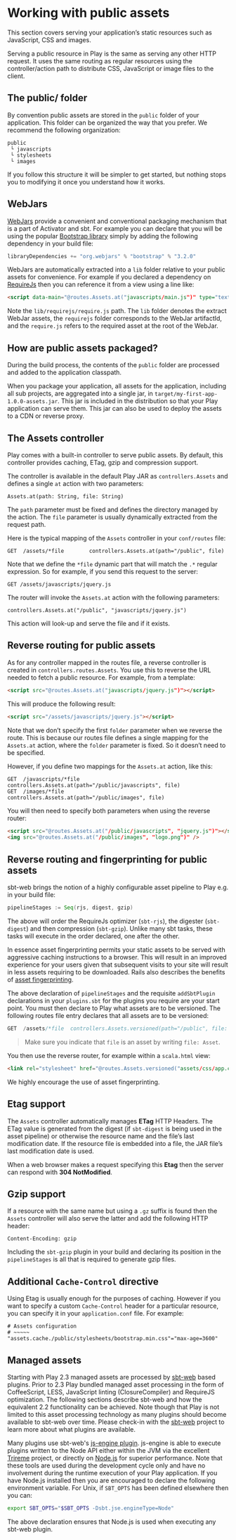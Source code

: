 <!--- Copyright (C) 2009-2015 Typesafe Inc. <http://www.typesafe.com> -->
# Working with public assets

This section covers serving your application’s static resources such as JavaScript, CSS and images.

Serving a public resource in Play is the same as serving any other HTTP request. It uses the same routing as regular resources using the controller/action path to distribute CSS, JavaScript or image files to the client.

## The public/ folder

By convention public assets are stored in the `public` folder of your application. This folder can be organized the way that you prefer. We recommend the following organization:

```
public
 └ javascripts
 └ stylesheets
 └ images
```

If you follow this structure it will be simpler to get started, but nothing stops you to modifying it once you understand how it works.

## WebJars

[WebJars](http://www.webjars.org/) provide a convenient and conventional packaging mechanism that is a part of Activator and sbt. For example you can declare that you will be using the popular [Bootstrap library](http://getbootstrap.com/) simply by adding the following dependency in your build file:

```scala
libraryDependencies += "org.webjars" % "bootstrap" % "3.2.0"
```

WebJars are automatically extracted into a `lib` folder relative to your public assets for convenience. For example if you declared a dependency on [RequireJs](http://requirejs.org/) then you can reference it from a view using a line like:

```html
<script data-main="@routes.Assets.at("javascripts/main.js")" type="text/javascript" src="@routes.Assets.at("lib/requirejs/require.js")"></script>
```

Note the `lib/requirejs/require.js` path. The `lib` folder denotes the extract WebJar assets, the `requirejs` folder corresponds to the WebJar artifactId, and the `require.js` refers to the required asset at the root of the WebJar.

## How are public assets packaged?

During the build process, the contents of the `public` folder are processed and added to the application classpath.

When you package your application, all assets for the application, including all sub projects, are aggregated into a single jar, in `target/my-first-app-1.0.0-assets.jar`.  This jar is included in the distribution so that your Play application can serve them.  This jar can also be used to deploy the assets to a CDN or reverse proxy.

## The Assets controller

Play comes with a built-in controller to serve public assets. By default, this controller provides caching, ETag, gzip and compression support.

The controller is available in the default Play JAR as `controllers.Assets` and defines a single `at` action with two parameters:

```
Assets.at(path: String, file: String)
```

The `path` parameter must be fixed and defines the directory managed by the action. The `file` parameter is usually dynamically extracted from the request path.

Here is the typical mapping of the `Assets` controller in your `conf/routes` file:

```
GET  /assets/*file        controllers.Assets.at(path="/public", file)
```

Note that we define the `*file` dynamic part that will match the `.*` regular expression. So for example, if you send this request to the server:

```
GET /assets/javascripts/jquery.js
```

The router will invoke the `Assets.at` action with the following parameters:

```
controllers.Assets.at("/public", "javascripts/jquery.js")
```

This action will look-up and serve the file and if it exists.


## Reverse routing for public assets

As for any controller mapped in the routes file, a reverse controller is created in `controllers.routes.Assets`. You use this to reverse the URL needed to fetch a public resource. For example, from a template:

```html
<script src="@routes.Assets.at("javascripts/jquery.js")"></script>
```

This will produce the following result:

```html
<script src="/assets/javascripts/jquery.js"></script>
```

Note that we don’t specify the first `folder` parameter when we reverse the route. This is because our routes file defines a single mapping for the `Assets.at` action, where the `folder` parameter is fixed. So it doesn’t need to be specified.

However, if you define two mappings for the `Assets.at` action, like this:

```
GET  /javascripts/*file        controllers.Assets.at(path="/public/javascripts", file)
GET  /images/*file             controllers.Assets.at(path="/public/images", file)
```

You will then need to specify both parameters when using the reverse router:

```html
<script src="@routes.Assets.at("/public/javascripts", "jquery.js")"></script>
<img src="@routes.Assets.at("/public/images", "logo.png")" />
```

## Reverse routing and fingerprinting for public assets

sbt-web brings the notion of a highly configurable asset pipeline to Play e.g. in your build file:

```scala
pipelineStages := Seq(rjs, digest, gzip)
```

The above will order the RequireJs optimizer (`sbt-rjs`), the digester (`sbt-digest`) and then compression (`sbt-gzip`). Unlike many sbt tasks, these tasks will execute in the order declared, one after the other.

In essence asset fingerprinting permits your static assets to be served with aggressive caching instructions to a browser. This will result in an improved experience for your users given that subsequent visits to your site will result in less assets requiring to be downloaded. Rails also describes the benefits of [asset fingerprinting](http://guides.rubyonrails.org/asset_pipeline.html#what-is-fingerprinting-and-why-should-i-care-questionmark). 

The above declaration of `pipelineStages` and the requisite `addSbtPlugin` declarations in your `plugins.sbt` for the plugins you require are your start point. You must then declare to Play what assets are to be versioned. The following routes file entry declares that all assets are to be versioned:

```scala
GET  /assets/*file  controllers.Assets.versioned(path="/public", file: Asset)
```

> Make sure you indicate that `file` is an asset by writing `file: Asset`.

You then use the reverse router, for example within a `scala.html` view:

```html
<link rel="stylesheet" href="@routes.Assets.versioned("assets/css/app.css")">
```

We highly encourage the use of asset fingerprinting.

## Etag support

The `Assets` controller automatically manages **ETag** HTTP Headers. The ETag value is generated from the digest (if `sbt-digest` is being used in the asset pipeline) or otherwise the resource name and the file’s last modification date. If the resource file is embedded into a file, the JAR file’s last modification date is used.

When a web browser makes a request specifying this **Etag** then the server can respond with **304 NotModified**.

## Gzip support

If a resource with the same name but using a `.gz` suffix is found then the `Assets` controller will also serve the latter and add the following HTTP header:

```
Content-Encoding: gzip
```

Including the `sbt-gzip` plugin in your build and declaring its position in the `pipelineStages` is all that is required to generate gzip files.

## Additional `Cache-Control` directive

Using Etag is usually enough for the purposes of caching. However if you want to specify a custom `Cache-Control` header for a particular resource, you can specify it in your `application.conf` file. For example:

```
# Assets configuration
# ~~~~~
"assets.cache./public/stylesheets/bootstrap.min.css"="max-age=3600"
```

## Managed assets

Starting with Play 2.3 managed assets are processed by [sbt-web](https://github.com/sbt/sbt-web#sbt-web) based plugins. Prior to 2.3 Play bundled managed asset processing in the form of CoffeeScript, LESS, JavaScript linting (ClosureCompiler) and RequireJS optimization. The following sections describe sbt-web and how the equivalent 2.2 functionality can be achieved. Note though that Play is not limited to this asset processing technology as many plugins should become available to sbt-web over time. Please check-in with the [sbt-web](https://github.com/sbt/sbt-web#sbt-web) project to learn more about what plugins are available.

Many plugins use sbt-web's [js-engine plugin](https://github.com/sbt/sbt-js-engine). js-engine is able to execute plugins written to the Node API either within the JVM via the excellent [Trireme](https://github.com/apigee/trireme#trireme) project, or directly on [Node.js](http://nodejs.org/) for superior performance. Note that these tools are used during the development cycle only and have no involvement during the runtime execution of your Play application. If you have Node.js installed then you are encouraged to declare the following environment variable. For Unix, if `SBT_OPTS` has been defined elsewhere then you can:

```bash
export SBT_OPTS="$SBT_OPTS -Dsbt.jse.engineType=Node"
```

The above declaration ensures that Node.js is used when executing any sbt-web plugin.
